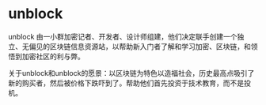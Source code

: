# 

# unblock

unblock 由一小群加密记者、开发者、设计师组建，他们决定联手创建一个独立、无偏见的区块链信息资源站，以帮助新入门者了解和学习加密、区块链，和领悟到加密社区的利与弊。

关于unblock和unblock的愿景：以区块链为特色以造福社会，历史最高点吸引了新的购买者，然后被价格下跌吓到了。帮助他们首先投资于技术教育，而不是投机。

